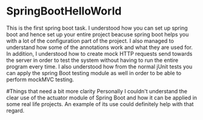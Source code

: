 # SpringBootHelloWorld
This is the first spring boot task. I understood how you can set up spring boot
and hence set up your entire project beacuse spring boot helps you with a lot of
the configuration part of the project. I also managed to understand how some of the
annotations work and what they are used for. In addition, I understood how to 
create mock HTTP requests send towards the server in order to test the system without
having to run the entire program every time. I also understood how from the normal
jUnit tests you can apply the spring Boot testing module as well in order to be able
to perform mockMVC testing.

#Things that need a bit more clarity
Personally I couldn't understand the clear use of the actuator module of Spring Boot
and how it can be applied in some real life projects. An example of its use could
definitely help with that regard.
